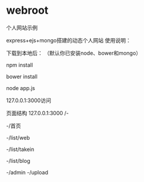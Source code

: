 ﻿# webroot

个人网站示例

express+ejs+mongo搭建的动态个人网站
使用说明：

下载到本地后：
（默认你已安装node、bower和mongo）


npm install

bower install

node app.js

127.0.0.1:3000访问

页面结构
127.0.0.1:3000
/-

  -/首页

  -/list/web

  -/list/takein

  -/list/blog
 
  -/admin
  -/upload

